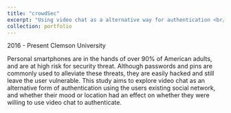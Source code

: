 ```yaml
---
title: "crowdSec"
excerpt: "Using video chat as a alternative way for authentication <br/><img src='/images/authentication.jpg'>"
collection: portfolio
---
```

2016 - Present  Clemson University

Personal smartphones are in the hands of over 90% of
American adults, and are at high risk for security threat.
Although passwords and pins are commonly used to
alleviate these threats, they are easily hacked and still leave
the user vulnerable. This study aims to explore video chat
as an alternative form of authentication using the users
existing social network, and whether their mood or location
had an effect on whether they were willing to use video
chat to authenticate.
